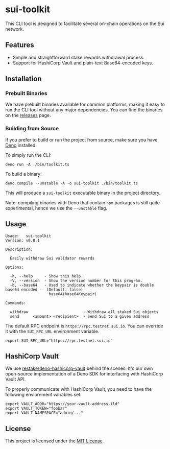 # sui-toolkit

This CLI tool is designed to facilitate several on-chain operations on the Sui network.

## Features

- Simple and straightforward stake rewards withdrawal process.
- Support for HashiCorp Vault and plain-text Base64-encoded keys.

## Installation

### Prebuilt Binaries

We have prebuilt binaries available for common platforms, making it easy to run the CLI tool without any major dependencies. You can find the binaries on the [releases](https://github.com/restake/sui-toolkit/releases) page.

### Building from Source

If you prefer to build or run the project from source, make sure you have [Deno](https://deno.land/) installed.

To simply run the CLI:

```shell
deno run -A ./bin/toolkit.ts
```

To build a binary:

```shell
deno compile --unstable -A -o sui-toolkit ./bin/toolkit.ts
```
This will produce a `sui-toolkit` executable binary in the project directory.

Note: compiling binaries with Deno that contain `npm` packages is still quite experimental, hence we use the `--unstable` flag.

## Usage

```
Usage:   sui-toolkit
Version: v0.0.1

Description:

  Easily withdraw Sui validator rewards

Options:

  -h, --help     - Show this help.
  -V, --version  - Show the version number for this program.
  -b, --base64   - Used to indicate whether the keypair is double base64 encoded -  (Default: false)
                   base64(base64Keypair)

Commands:

  withdraw                        - Withdraw all staked Sui objects
  send      <amount> <recipient>  - Send Sui to a given address
```

The default RPC endpoint is `https://rpc.testnet.sui.io`. You can override it with the `SUI_RPC_URL` environment variable.

```shell
export SUI_RPC_URL="https://rpc.testnet.sui.io"
```

## HashiCorp Vault

We use [restake/deno-hashicorp-vault](https://github.com/restake/deno-hashicorp-vault) behind the scenes. It's our own open-source implementation of a Deno SDK for interfacing with HashiCorp Vault API.

To properly communicate with HashiCorp Vault, you need to have the following enviornment variables set:

```shell
export VAULT_ADDR="https://your-vault-address.tld"
export VAULT_TOKEN="foobar"
export VAULT_NAMESPACE="admin/..."
```

## License

This project is licensed under the [MIT License](./LICENSE).
